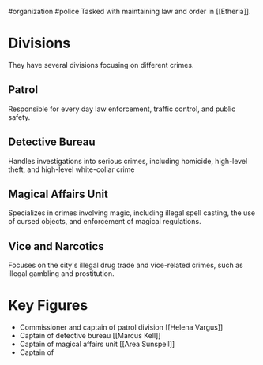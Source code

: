 #organization #police
Tasked with maintaining law and order in [[Etheria]]. 
# Divisions
They have several divisions focusing on different crimes.
## Patrol
Responsible for every day law enforcement, traffic control, and public safety.
## Detective Bureau
Handles investigations into serious crimes, including homicide, high-level theft, and high-level white-collar crime
## Magical Affairs Unit
Specializes in crimes involving magic, including illegal spell casting, the use of cursed objects, and enforcement of magical regulations.
## Vice and Narcotics
Focuses on the city's illegal drug trade and vice-related crimes, such as illegal gambling and prostitution.
# Key Figures
- Commissioner and captain of patrol division [[Helena Vargus]]
- Captain of detective bureau [[Marcus Kell]]
- Captain of magical affairs unit [[Area Sunspell]]
- Captain of 